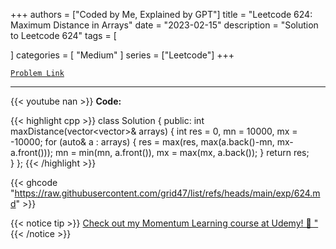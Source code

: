 
+++
authors = ["Coded by Me, Explained by GPT"]
title = "Leetcode 624: Maximum Distance in Arrays"
date = "2023-02-15"
description = "Solution to Leetcode 624"
tags = [
    
]
categories = [
    "Medium"
]
series = ["Leetcode"]
+++



[`Problem Link`](https://leetcode.com/problems/maximum-distance-in-arrays/description/)

---
{{< youtube nan >}}
**Code:**

{{< highlight cpp >}}
class Solution {
public:
    int maxDistance(vector<vector<int>>& arrays) {
        int res = 0, mn = 10000, mx = -10000;
        for (auto& a : arrays) {
            res = max(res, max(a.back()-mn, mx-a.front()));
            mn = min(mn, a.front()), mx = max(mx, a.back());
        }
        return res;        
    }
};
{{< /highlight >}}

{{< ghcode "https://raw.githubusercontent.com/grid47/list/refs/heads/main/exp/624.md" >}}

{{< notice tip >}}
[Check out my Momentum Learning course at Udemy! 🚀 "](https://www.udemy.com/course/blind-75-the-data-structures-and-algorithms-essentials/)
{{< /notice >}}

